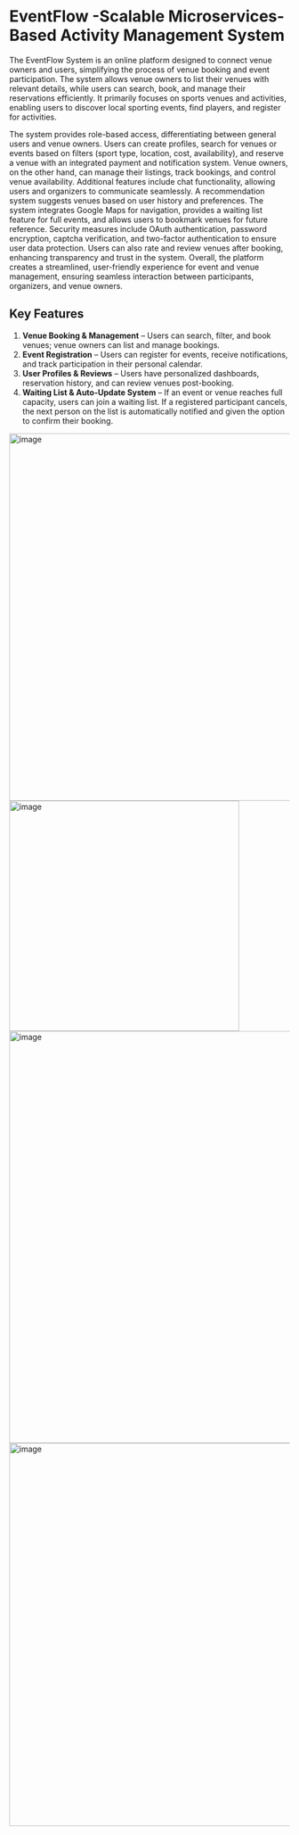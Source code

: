 # EventFlow -Scalable Microservices-Based Activity Management System

The EventFlow System is an online platform designed to connect venue owners and users, simplifying the process of venue booking and event participation. The system allows venue owners to list their venues with relevant details, while users can search, book, and manage their reservations efficiently. It primarily focuses on sports venues and activities, enabling users to discover local sporting events, find players, and register for activities.

The system provides role-based access, differentiating between general users and venue owners. Users can create profiles, search for venues or events based on filters (sport type, location, cost, availability), and reserve a venue with an integrated payment and notification system. Venue owners, on the other hand, can manage their listings, track bookings, and control venue availability. Additional features include chat functionality, allowing users and organizers to communicate seamlessly. A recommendation system suggests venues based on user history and preferences. The system integrates Google Maps for navigation, provides a waiting list feature for full events, and allows users to bookmark venues for future reference. Security measures include OAuth authentication, password encryption, captcha verification, and two-factor authentication to ensure user data protection. Users can also rate and review venues after booking, enhancing transparency and trust in the system.
Overall, the platform creates a streamlined, user-friendly experience for event and venue management, ensuring seamless interaction between participants, organizers, and venue owners.

## Key Features
1. **Venue Booking & Management** – Users can search, filter, and book venues; venue owners can list and manage bookings.
2. **Event Registration** – Users can register for events, receive notifications, and track participation in their personal calendar.
3. **User Profiles & Reviews** – Users have personalized dashboards, reservation history, and can review venues post-booking.
4. **Waiting List & Auto-Update System** – If an event or venue reaches full capacity, users can join a waiting list. If a registered participant cancels, the next person on the list is automatically notified and given the option to confirm their booking.

<img width="659" alt="image" src="https://github.com/user-attachments/assets/91aefffa-c2c9-4bb7-877e-03075a68bd8e" />


<img width="413" alt="image" src="https://github.com/user-attachments/assets/ed645c69-05d3-47e0-9fb8-79f4ee4d17ba" />

<img width="739" alt="image" src="https://github.com/user-attachments/assets/316f5d6e-f350-41d0-8c22-aabe285fd65b" />

<img width="687" alt="image" src="https://github.com/user-attachments/assets/4cb3e82f-754b-4e11-90ac-bb2aa7eb956a" />



